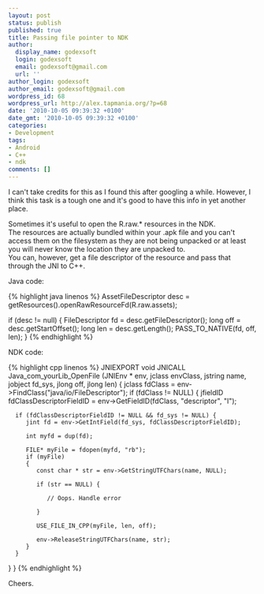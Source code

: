 ```yaml
---
layout: post
status: publish
published: true
title: Passing file pointer to NDK
author:
  display_name: godexsoft
  login: godexsoft
  email: godexsoft@gmail.com
  url: ''
author_login: godexsoft
author_email: godexsoft@gmail.com
wordpress_id: 68
wordpress_url: http://alex.tapmania.org/?p=68
date: '2010-10-05 09:39:32 +0100'
date_gmt: '2010-10-05 09:39:32 +0100'
categories:
- Development
tags:
- Android
- C++
- ndk
comments: []
---
```

I can't take credits for this as I found this after googling a while.
However, I think this task is a tough one and it's good to have this info in yet another place.

Sometimes it's useful to open the R.raw.* resources in the NDK.  
The resources are actually bundled within your .apk file and you can't access
them on the filesystem as they are not being unpacked or at least you will
never know the location they are unpacked to.  
You can, however, get a file descriptor of the resource and pass that through the JNI to C++.

Java code:

{% highlight java linenos %}
AssetFileDescriptor desc =
   getResources().openRawResourceFd(R.raw.assets);

if (desc != null) {
   FileDescriptor fd = desc.getFileDescriptor();
   long off = desc.getStartOffset();
   long len = desc.getLength();
   PASS_TO_NATIVE(fd, off, len);
}
{% endhighlight %}

NDK code:

{% highlight cpp linenos %}
JNIEXPORT void JNICALL Java_com_yourLib_OpenFile
   (JNIEnv * env, jclass envClass, jstring name,
    jobject fd_sys, jlong off, jlong len)
{
   jclass fdClass = env->FindClass("java/io/FileDescriptor");
   if (fdClass != NULL)
   {
      jfieldID fdClassDescriptorFieldID =
        env->GetFieldID(fdClass, "descriptor", "I");

      if (fdClassDescriptorFieldID != NULL && fd_sys != NULL) {
         jint fd = env->GetIntField(fd_sys, fdClassDescriptorFieldID);

         int myfd = dup(fd);

         FILE* myFile = fdopen(myfd, "rb");
         if (myFile)
         {
            const char * str = env->GetStringUTFChars(name, NULL);

            if (str == NULL) {

               // Oops. Handle error

            }

            USE_FILE_IN_CPP(myFile, len, off);

            env->ReleaseStringUTFChars(name, str);
         }
      }
   }
}
{% endhighlight %}

Cheers.
